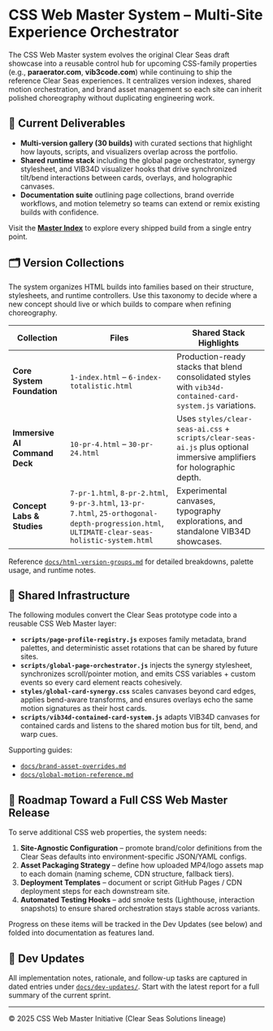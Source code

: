 # CSS Web Master System – Multi-Site Experience Orchestrator

The CSS Web Master system evolves the original Clear Seas draft showcase into a reusable control hub for upcoming CSS-family properties (e.g., **paraerator.com**, **vib3code.com**) while continuing to ship the reference Clear Seas experiences. It centralizes version indexes, shared motion orchestration, and brand asset management so each site can inherit polished choreography without duplicating engineering work.

## 🚀 Current Deliverables
- **Multi-version gallery (30 builds)** with curated sections that highlight how layouts, scripts, and visualizers overlap across the portfolio.
- **Shared runtime stack** including the global page orchestrator, synergy stylesheet, and VIB34D visualizer hooks that drive synchronized tilt/bend interactions between cards, overlays, and holographic canvases.
- **Documentation suite** outlining page collections, brand override workflows, and motion telemetry so teams can extend or remix existing builds with confidence.

Visit the **[Master Index](https://domusgpt.github.io/Clear-Seas-Draft/)** to explore every shipped build from a single entry point.

## 🗂 Version Collections
The system organizes HTML builds into families based on their structure, stylesheets, and runtime controllers. Use this taxonomy to decide where a new concept should live or which builds to compare when refining choreography.

| Collection | Files | Shared Stack Highlights |
| --- | --- | --- |
| **Core System Foundation** | `1-index.html` – `6-index-totalistic.html` | Production-ready stacks that blend consolidated styles with `vib34d-contained-card-system.js` variations.
| **Immersive AI Command Deck** | `10-pr-4.html` – `30-pr-24.html` | Uses `styles/clear-seas-ai.css` + `scripts/clear-seas-ai.js` plus optional immersive amplifiers for holographic depth.
| **Concept Labs & Studies** | `7-pr-1.html`, `8-pr-2.html`, `9-pr-3.html`, `13-pr-7.html`, `25-orthogonal-depth-progression.html`, `ULTIMATE-clear-seas-holistic-system.html` | Experimental canvases, typography explorations, and standalone VIB34D showcases.

Reference [`docs/html-version-groups.md`](docs/html-version-groups.md) for detailed breakdowns, palette usage, and runtime notes.

## 🔁 Shared Infrastructure
The following modules convert the Clear Seas prototype code into a reusable CSS Web Master layer:

- **`scripts/page-profile-registry.js`** exposes family metadata, brand palettes, and deterministic asset rotations that can be shared by future sites.
- **`scripts/global-page-orchestrator.js`** injects the synergy stylesheet, synchronizes scroll/pointer motion, and emits CSS variables + custom events so every card element reacts cohesively.
- **`styles/global-card-synergy.css`** scales canvases beyond card edges, applies bend-aware transforms, and ensures overlays echo the same motion signatures as their host cards.
- **`scripts/vib34d-contained-card-system.js`** adapts VIB34D canvases for contained cards and listens to the shared motion bus for tilt, bend, and warp cues.

Supporting guides:
- [`docs/brand-asset-overrides.md`](docs/brand-asset-overrides.md)
- [`docs/global-motion-reference.md`](docs/global-motion-reference.md)

## 🧭 Roadmap Toward a Full CSS Web Master Release
To serve additional CSS web properties, the system needs:

1. **Site-Agnostic Configuration** – promote brand/color definitions from the Clear Seas defaults into environment-specific JSON/YAML configs.
2. **Asset Packaging Strategy** – define how uploaded MP4/logo assets map to each domain (naming scheme, CDN structure, fallback tiers).
3. **Deployment Templates** – document or script GitHub Pages / CDN deployment steps for each downstream site.
4. **Automated Testing Hooks** – add smoke tests (Lighthouse, interaction snapshots) to ensure shared orchestration stays stable across variants.

Progress on these items will be tracked in the Dev Updates (see below) and folded into documentation as features land.

## 📝 Dev Updates
All implementation notes, rationale, and follow-up tasks are captured in dated entries under [`docs/dev-updates/`](docs/dev-updates/). Start with the latest report for a full summary of the current sprint.

---
© 2025 CSS Web Master Initiative (Clear Seas Solutions lineage)
